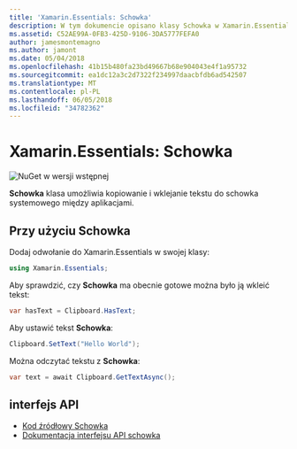 ```yaml
---
title: 'Xamarin.Essentials: Schowka'
description: W tym dokumencie opisano klasy Schowka w Xamarin.Essentials, która pozwala skopiować i wkleić tekst do schowka systemowego między aplikacjami.
ms.assetid: C52AE99A-0FB3-425D-9106-3DA5777FEFA0
author: jamesmontemagno
ms.author: jamont
ms.date: 05/04/2018
ms.openlocfilehash: 41b15b480fa23bd49667b68e904043e4f1a95732
ms.sourcegitcommit: ea1dc12a3c2d7322f234997daacbfdb6ad542507
ms.translationtype: MT
ms.contentlocale: pl-PL
ms.lasthandoff: 06/05/2018
ms.locfileid: "34782362"
---
```

# <a name="xamarinessentials-clipboard"></a>Xamarin.Essentials: Schowka

![NuGet w wersji wstępnej](~/media/shared/pre-release.png)

**Schowka** klasa umożliwia kopiowanie i wklejanie tekstu do schowka systemowego między aplikacjami.

## <a name="using-clipboard"></a>Przy użyciu Schowka

Dodaj odwołanie do Xamarin.Essentials w swojej klasy:

```csharp
using Xamarin.Essentials;
```

Aby sprawdzić, czy **Schowka** ma obecnie gotowe można było ją wkleić tekst:

```csharp
var hasText = Clipboard.HasText;
```

Aby ustawić tekst **Schowka**:

```csharp
Clipboard.SetText("Hello World");
```

Można odczytać tekstu z **Schowka**:

```csharp
var text = await Clipboard.GetTextAsync();
```

## <a name="api"></a>interfejs API

- [Kod źródłowy Schowka](https://github.com/xamarin/Essentials/tree/master/Xamarin.Essentials/Clipboard)
- [Dokumentacja interfejsu API schowka](xref:Xamarin.Essentials.Clipboard)
